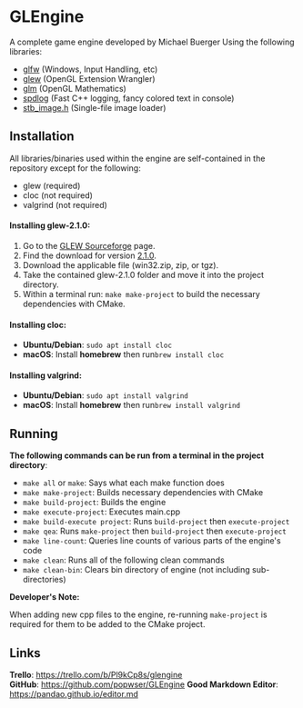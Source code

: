 # GLEngine
A complete game engine developed by Michael Buerger
Using the following libraries:
- [glfw](https://www.glfw.org) (Windows, Input Handling, etc)
- [glew](http://glew.sourceforge.net) (OpenGL Extension Wrangler)
- [glm](https://glm.g-truc.net/0.9.9/index.html) (OpenGL Mathematics)
- [spdlog](https://github.com/gabime/spdlog) (Fast C++ logging, fancy colored text in console)
- [stb_image.h](https://github.com/nothings/stb) (Single-file image loader)

## Installation
All libraries/binaries used within the engine are self-contained in the repository except for the following:
- glew (required)
- cloc (not required)
- valgrind (not required)

#### Installing glew-2.1.0:
1. Go to the [GLEW Sourceforge](http://glew.sourceforge.net/) page.
2. Find the download for version [2.1.0](https://sourceforge.net/projects/glew/files/glew/2.1.0/).
3. Download the applicable file (win32.zip, zip, or tgz).
4. Take the contained glew-2.1.0 folder and move it into the project directory.
5. Within a terminal run: ```make make-project``` to build the necessary dependencies with CMake.

#### Installing cloc:
- **Ubuntu/Debian**: ```sudo apt install cloc```
- **macOS**: Install **homebrew** then run```brew install cloc```

#### Installing valgrind:
- **Ubuntu/Debian**: ```sudo apt install valgrind```
- **macOS**: Install **homebrew** then run```brew install valgrind```

## Running
**The following commands can be run from a terminal in the project directory**:

- ```make all``` or ```make```: Says what each make function does
- ```make make-project```: Builds necessary dependencies with CMake
- ```make build-project```: Builds the engine
- ```make execute-project```: Executes main.cpp
- ```make build-execute project```: Runs ```build-project``` then ```execute-project```
- ```make qea```: Runs ```make-project``` then ```build-project``` then ```execute-project```
- ```make line-count```: Queries line counts of various parts of the engine's code
- ```make clean```: Runs all of the following clean commands
- ```make clean-bin```: Clears bin directory of engine (not including sub-directories)

**Developer's Note:**

When adding new cpp files to the engine, re-running ```make-project``` is required for them to be added to the CMake project.

## Links
**Trello**: <https://trello.com/b/Pl9kCp8s/glengine>  
**GitHub**: <https://github.com/popwser/GLEngine>
**Good Markdown Editor**: <https://pandao.github.io/editor.md>